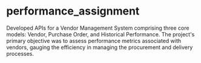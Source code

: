 # performance_assignment
Developed APIs for a Vendor Management System comprising three core models: Vendor, Purchase Order, and Historical Performance. The project's primary objective was to assess performance metrics associated with vendors, gauging the efficiency in managing the procurement and delivery processes.
